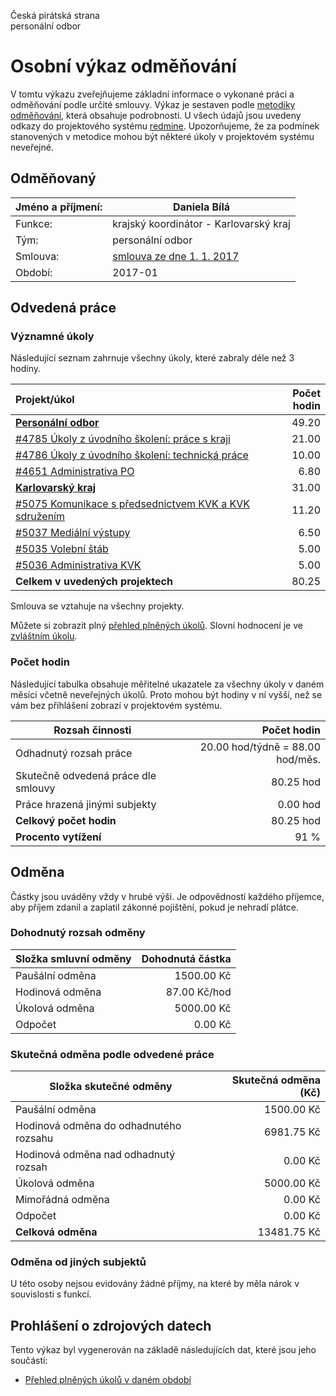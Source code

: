 Česká pirátská strana  
personální odbor

Osobní výkaz odměňování
=======================

V tomtu výkazu zveřejňujeme základní informace o vykonané práci a odměňování
podle určité smlouvy. Výkaz je sestaven podle [metodiky odměňování][metodika],
která obsahuje podrobnosti. U všech údajů jsou uvedeny odkazy do projektového
systému [redmine](https://redmine.pirati.cz). Upozorňujeme, že za podmínek
stanovených v metodice mohou být některé úkoly v projektovém systému neveřejné.

Odměňovaný
----------

Jméno a příjmení:                      | Daniela Bílá
-----------------------                | --------------------
Funkce:                                | krajský koordinátor - Karlovarský kraj
Tým:                                   | personální odbor
Smlouva:                               | [smlouva ze dne 1. 1. 2017][smlouva]
Období:                                | 2017-01


Odvedená práce
--------------

### Významné úkoly

Následující seznam zahrnuje všechny úkoly, které zabraly déle než 3 hodiny.

| Projekt/úkol                                                   |   Počet hodin |
|:---------------------------------------------------------------|--------------:|
| **[Personální odbor][p23]**                                    |         49.20 |
| [#4785 Úkoly z úvodního školení: práce s kraji][t4785]         |         21.00 |
| [#4786 Úkoly z úvodního školení: technická práce][t4786]       |         10.00 |
| [#4651 Administrativa PO][t4651]                               |          6.80 |
| **[Karlovarský kraj][p46]**                                    |         31.00 |
| [#5075 Komunikace s předsednictvem KVK a KVK sdružením][t5075] |         11.20 |
| [#5037 Mediální výstupy][t5037]                                |          6.50 |
| [#5035 Volební štáb][t5035]                                    |          5.00 |
| [#5036 Administrativa KVK][t5036]                              |          5.00 |
| **Celkem v uvedených projektech**                              |         80.25 |

Smlouva se vztahuje na všechny projekty. 

Můžete si zobrazit plný [přehled plněných úkolů][tasklist].
Slovní hodnocení je ve [zvláštním úkolu][hodnoceni].


### Počet hodin

Následující tabulka obsahuje měřitelné ukazatele za všechny úkoly v daném měsíci
včetně neveřejných úkolů. Proto mohou být hodiny v ní vyšší, než se vám bez
přihlášení zobrazí v projektovém systému.

Rozsah činnosti                        | Počet hodin
--------------                         | ----------:
Odhadnutý rozsah práce                 |  20.00 hod/týdně =  88.00 hod/měs.
Skutečně odvedená práce dle smlouvy    |  80.25 hod
Práce hrazená jinými subjekty          |   0.00 hod
**Celkový počet hodin**                |  80.25 hod
**Procento vytížení**                  |   91 %

Odměna
------

Částky jsou uváděny vždy v hrubé výši. Je odpovědností každého příjemce, aby
příjem zdanil a zaplatil zákonné pojištění, pokud je nehradí plátce.

### Dohodnutý rozsah odměny

Složka smluvní odměny                  | Dohodnutá částka
----------------                       | ------------------:
Paušální odměna                        |  1500.00 Kč
Hodinová odměna                        |    87.00 Kč/hod
Úkolová odměna                         |  5000.00 Kč
Odpočet                                |     0.00 Kč

### Skutečná odměna podle odvedené práce

Složka skutečné odměny                 | Skutečná odměna (Kč)
---------------------                  | ---------------------:
Paušální odměna                        |  1500.00 Kč
Hodinová odměna do odhadnutého rozsahu |  6981.75 Kč
Hodinová odměna nad odhadnutý rozsah   |     0.00 Kč
Úkolová odměna                         |  5000.00 Kč
Mimořádná odměna                       |     0.00 Kč
Odpočet                                |     0.00 Kč
**Celková odměna**                     | 13481.75 Kč


### Odměna od jiných subjektů

U této osoby nejsou evidovány žádné příjmy, na které by měla nárok v souvislosti s funkcí.


Prohlášení o zdrojových datech
------------------------------

Tento výkaz byl vygenerován na základě následujících dat, které jsou jeho součástí:

* [Přehled plněných úkolů v daném období](user_report.csv)

[hodnoceni]: https://redmine.pirati.cz/issues/5227
[metodika]: https://redmine.pirati.cz/projects/po/wiki/Odmenovani


[p23]: https://redmine.pirati.cz/time_entries?c[]=project&c[]=user&c[]=activity&c[]=issue&c[]=hours&c[]=cf_16&c[]=spent_on&f[]=spent_on&f[]=user_id&f[]=&op[spent_on]=><&op[user_id]==&utf8=%E2%9C%93&v[spent_on][]=2017-01-01&v[spent_on][]=2017-01-31&v[user_id][]=1&v[user_id][]=9&v[user_id][]=5&f[]=project_id&op[project_id]==&v[project_id][]=23

[t4785]: https://redmine.pirati.cz/issues/4785/time_entries?c[]=project&c[]=user&c[]=activity&c[]=issue&c[]=hours&c[]=cf_16&c[]=spent_on&f[]=spent_on&f[]=user_id&f[]=&op[spent_on]=><&op[user_id]==&utf8=%E2%9C%93&v[spent_on][]=2017-01-01&v[spent_on][]=2017-01-31&v[user_id][]=1&v[user_id][]=9&v[user_id][]=5

[t4786]: https://redmine.pirati.cz/issues/4786/time_entries?c[]=project&c[]=user&c[]=activity&c[]=issue&c[]=hours&c[]=cf_16&c[]=spent_on&f[]=spent_on&f[]=user_id&f[]=&op[spent_on]=><&op[user_id]==&utf8=%E2%9C%93&v[spent_on][]=2017-01-01&v[spent_on][]=2017-01-31&v[user_id][]=1&v[user_id][]=9&v[user_id][]=5

[t4651]: https://redmine.pirati.cz/issues/4651/time_entries?c[]=project&c[]=user&c[]=activity&c[]=issue&c[]=hours&c[]=cf_16&c[]=spent_on&f[]=spent_on&f[]=user_id&f[]=&op[spent_on]=><&op[user_id]==&utf8=%E2%9C%93&v[spent_on][]=2017-01-01&v[spent_on][]=2017-01-31&v[user_id][]=1&v[user_id][]=9&v[user_id][]=5

[p46]: https://redmine.pirati.cz/time_entries?c[]=project&c[]=user&c[]=activity&c[]=issue&c[]=hours&c[]=cf_16&c[]=spent_on&f[]=spent_on&f[]=user_id&f[]=&op[spent_on]=><&op[user_id]==&utf8=%E2%9C%93&v[spent_on][]=2017-01-01&v[spent_on][]=2017-01-31&v[user_id][]=1&v[user_id][]=9&v[user_id][]=5&f[]=project_id&op[project_id]==&v[project_id][]=46

[t5075]: https://redmine.pirati.cz/issues/5075/time_entries?c[]=project&c[]=user&c[]=activity&c[]=issue&c[]=hours&c[]=cf_16&c[]=spent_on&f[]=spent_on&f[]=user_id&f[]=&op[spent_on]=><&op[user_id]==&utf8=%E2%9C%93&v[spent_on][]=2017-01-01&v[spent_on][]=2017-01-31&v[user_id][]=1&v[user_id][]=9&v[user_id][]=5

[t5037]: https://redmine.pirati.cz/issues/5037/time_entries?c[]=project&c[]=user&c[]=activity&c[]=issue&c[]=hours&c[]=cf_16&c[]=spent_on&f[]=spent_on&f[]=user_id&f[]=&op[spent_on]=><&op[user_id]==&utf8=%E2%9C%93&v[spent_on][]=2017-01-01&v[spent_on][]=2017-01-31&v[user_id][]=1&v[user_id][]=9&v[user_id][]=5

[t5035]: https://redmine.pirati.cz/issues/5035/time_entries?c[]=project&c[]=user&c[]=activity&c[]=issue&c[]=hours&c[]=cf_16&c[]=spent_on&f[]=spent_on&f[]=user_id&f[]=&op[spent_on]=><&op[user_id]==&utf8=%E2%9C%93&v[spent_on][]=2017-01-01&v[spent_on][]=2017-01-31&v[user_id][]=1&v[user_id][]=9&v[user_id][]=5

[t5036]: https://redmine.pirati.cz/issues/5036/time_entries?c[]=project&c[]=user&c[]=activity&c[]=issue&c[]=hours&c[]=cf_16&c[]=spent_on&f[]=spent_on&f[]=user_id&f[]=&op[spent_on]=><&op[user_id]==&utf8=%E2%9C%93&v[spent_on][]=2017-01-01&v[spent_on][]=2017-01-31&v[user_id][]=1&v[user_id][]=9&v[user_id][]=5



[tasklist]: https://redmine.pirati.cz/time_entries?c[]=project&c[]=user&c[]=activity&c[]=issue&c[]=hours&c[]=cf_16&c[]=spent_on&f[]=spent_on&f[]=user_id&f[]=&op[spent_on]=><&op[user_id]==&utf8=%E2%9C%93&v[spent_on][]=2017-01-01&v[spent_on][]=2017-01-31&v[user_id][]=195

[smlouva]: https://smlouvy.pirati.cz/smlouvy/2016/12/17/kk-bila/

